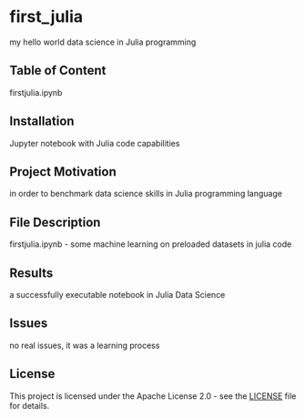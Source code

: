# first_julia

my hello world data science in Julia programming

## Table of Content

firstjulia.ipynb 

## Installation

Jupyter notebook with Julia code capabilities

## Project Motivation

in order to benchmark data science skills in Julia programming language

## File Description

firstjulia.ipynb - some machine learning on preloaded datasets in julia code

## Results

a successfully executable notebook in Julia Data Science

## Issues

no real issues, it was a learning process

## License

This project is licensed under the Apache License 2.0 - see the [LICENSE](LICENSE) file for details.


